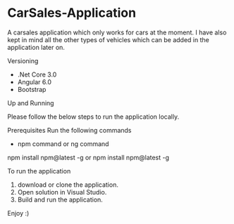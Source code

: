 # CarSales-Application
A carsales application which only works for cars at the moment. I have also kept in mind all the other types of vehicles which can be added in the application later on.

Versioning
- .Net Core 3.0
- Angular 6.0
- Bootstrap

Up and Running

Please follow the below steps to run the application locally.

Prerequisites
Run the following commands
- npm command or ng command

npm install npm@latest -g or npm install npm@latest -g

To run the application
1. download or clone the application.
2. Open solution in Visual Studio.
3. Build and run the application.

Enjoy :)


